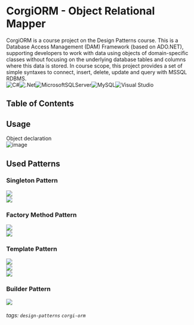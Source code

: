 <!-- ---
title: 'CorgiORM'
disqus: hackmd
--- -->

# CorgiORM - Object Relational Mapper

CorgiORM is a course project on the Design Patterns course. This is a Database Access Management (DAM) Framework (based on ADO.NET), supporting developers to work with data using objects of domain-specific classes without focusing on the underlying database tables and columns where this data is stored. In course scope, this project provides a set of simple syntaxes to connect, insert, delete, update and query with MSSQL RDBMS.  
![C#](https://img.shields.io/badge/c%23-%23239120.svg?style=for-the-badge&logo=c-sharp&logoColor=white)![.Net](https://img.shields.io/badge/.NET-5C2D91?style=for-the-badge&logo=.net&logoColor=white)![MicrosoftSQLServer](https://img.shields.io/badge/Microsoft%20SQL%20Sever-CC2927?style=for-the-badge&logo=microsoft%20sql%20server&logoColor=white)![MySQL](https://img.shields.io/badge/mysql-%2300f.svg?style=for-the-badge&logo=mysql&logoColor=white)![Visual Studio](https://img.shields.io/badge/Visual%20Studio-5C2D91.svg?style=for-the-badge&logo=visual-studio&logoColor=white)








## Table of Contents

Usage
---
Object declaration  
![image](https://user-images.githubusercontent.com/41388666/165599133-5cd46e94-1ad2-46a6-bc4d-dcb42277a252.png)


Used Patterns
---
### Singleton Pattern  
![](https://i.imgur.com/etBs3gj.gif)  
![](https://i.imgur.com/b6HFY2G.gif)  

### Factory Method Pattern  
![](https://i.imgur.com/WYVeQ8I.gif)  
![](https://i.imgur.com/uq2vBn9.gif)  

### Template Pattern  
![](https://i.imgur.com/XA1dK0V.gif)  
![](https://i.imgur.com/VqGuqPs.gif)  
![](https://i.imgur.com/FBQwvPk.gif)  

### Builder Pattern  
![](https://i.imgur.com/snLw7SD.gif)  

###### tags: `design-patterns` `corgi-orm`
